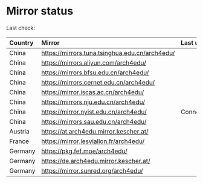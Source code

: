 <script src="./time.js"></script>
# Mirror status
Last check: <script type="text/javascript">localize(1739151903.8850067);</script>

|Country|Mirror|Last update|
|:------|:-----|:----------|
|China|https://mirrors.tuna.tsinghua.edu.cn/arch4edu/|<script type="text/javascript">localize(1739126106);</script>|
|China|https://mirrors.aliyun.com/arch4edu/|<script type="text/javascript">localize(1739126106);</script>|
|China|https://mirrors.bfsu.edu.cn/arch4edu/|<script type="text/javascript">localize(1739126106);</script>|
|China|https://mirrors.cernet.edu.cn/arch4edu/|<script type="text/javascript">localize(1739126106);</script>|
|China|https://mirror.iscas.ac.cn/arch4edu/|<script type="text/javascript">localize(1739126106);</script>|
|China|https://mirrors.nju.edu.cn/arch4edu/|<script type="text/javascript">localize(1739083090);</script>|
|China|https://mirror.nyist.edu.cn/arch4edu/|ConnectionError|
|China|https://mirrors.sau.edu.cn/arch4edu/|<script type="text/javascript">localize(1731653531);</script>|
|Austria|https://at.arch4edu.mirror.kescher.at/|<script type="text/javascript">localize(1739126106);</script>|
|France|https://mirror.lesviallon.fr/arch4edu/|<script type="text/javascript">localize(1739126106);</script>|
|Germany|https://pkg.fef.moe/arch4edu/|<script type="text/javascript">localize(1739126106);</script>|
|Germany|https://de.arch4edu.mirror.kescher.at/|<script type="text/javascript">localize(1739126106);</script>|
|Germany|https://mirror.sunred.org/arch4edu/|<script type="text/javascript">localize(1739126106);</script>|

<script src="./tablefilter/tablefilter.js"></script>
<script src="./table.js"></script>